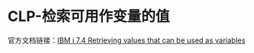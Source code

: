 # CLP-检索可用作变量的值
官方文档链接：[IBM i 7.4 Retrieving values that can be used as variables](https://www.ibm.com/docs/en/i/7.4?topic=cp-retrieving-values-that-can-be-used-as-variables)